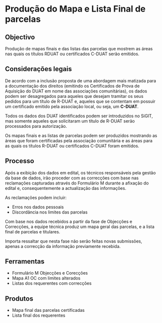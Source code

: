 # Produção do Mapa e Lista Final de parcelas

## Objectivo

Produção de mapas finais e das listas das parcelas que mostrem as áreas nas quais os títulos RDUAT ou certificados C-DUAT serão emitidos.

## Considerações legais

De acordo com a inclusão proposta de uma abordagem mais matizada para a documentação dos direitos \(emitindo os Certificados de Prova de Aquisição do DUAT em nome das associações comunitárias\), os dados podem ser desagregados para aqueles que desejam tramitar os seus pedidos para um título de R-DUAT e, aqueles que se contentam em possuir um certificado emitido pela associação local, ou seja, um **C-DUAT**.

Todos os dados dos DUAT identificados podem ser introduzidos no SiGIT, mas somente aqueles que solicitaram um título de R-DUAT serão processados para autorização.

Os mapas finais e as listas de parcelas podem ser produzidos mostrando as áreas que foram certificadas pela associação comunitária e as áreas para as quais os títulos R-DUAT ou certificados C-DUAT foram emitidos.

## Processo

Após a exibição dos dados em edital, os técnicos responsáveis pela gestão da base de dados, irão proceder com as correcções com base nas reclamações capturadas através do Formulário M durante a afixação do edital e, consequentemente a actualização das informações.

As reclamações podem incluir:

* Erros nos dados pessoais 
* Discordância nos limites das parcelas

Com base nos dados recebidos a partir da fase de Objecções e Correcções, a equipe técnica produz um mapa geral das parcelas, e a lista final de parcelas e titulares.

Importa ressaltar que nesta fase não serão feitas novas submissões, apenas a correcção da informação previamente recebida.

## Ferramentas

* Formulário M Objecções e Corecções
* Mapa A1 OC com limites alterados
* Listas dos requerentes com correcções

## Produtos

* Mapa final das parcelas certificadas
* Lista final dos requerentes


